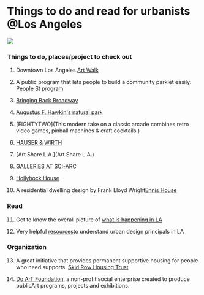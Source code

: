 
# Things to do and read for urbanists @Los Angeles

![](losangeles02.jpg)
### Things to do, places/project to check out

1. Downtown Los Angeles [Art Walk](http://downtownartwalk.org/)

2. A public program that lets people to build a community parklet easily: [People St program](https://www.fastcompany.com/3026002/diy-kits-to-help-build-your-own-mini-park-anywhere-there-is-space-on-the-street?partner=rss)

3.  [Bringing Back Broadway](http://www.hilife.or.jp/cities/?p=809)

4. [Augustus F. Hawkin's natural park](http://www.hilife.or.jp/cities/?p=794)

5. [EIGHTYTWO](This modern take on a classic arcade combines retro video games, pinball machines & craft cocktails.)

6. [HAUSER & WIRTH](https://www.hauserwirth.com/locations/10069-hauser-wirth-los-angeles)

7. [Art Share L.A.](Art Share L.A.)

8. [GALLERIES AT SCI-ARC](https://sciarc.edu/events/exhibitions)

9. [Hollyhock House](https://buy.acmeticketing.com/events/335/list)

10. A residential dwelling design by Frank Lloyd Wright[Ennis House](http://ennishouse.com/)

### Read

11. Get to know the overall picture of [what is happening in LA](https://www.planetizen.com/tag/los-angeles)

12. Very helpful [resources](http://planning.lacity.org/urbandesign/resources/DowntownDesignGuide.php)to understand urban design principals in LA

### Organization

13. A great initiative that provides permanent supportive housing for people who need supports. [Skid Row Housing Trust](http://skidrow.org/)

14. [Do ArT Foundation](http://doartfoundation.org/), a non-profit social enterprise created to produce publicArt programs, projects and exhibitions.
